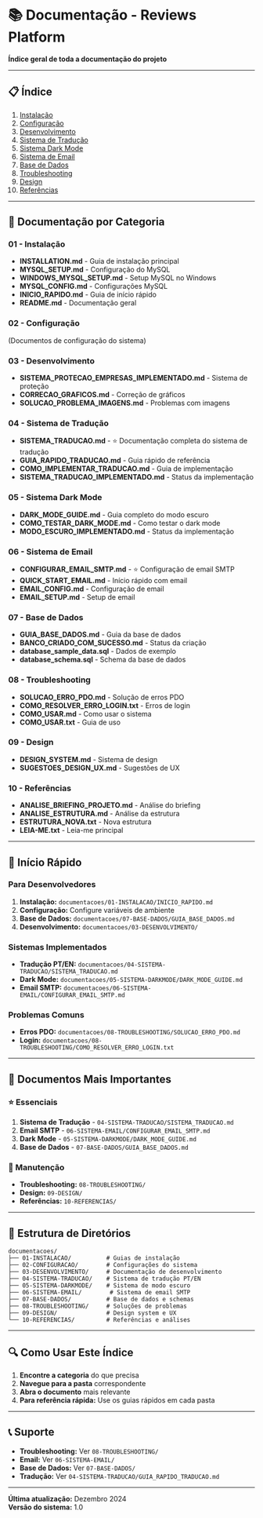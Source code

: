 # 📚 Documentação - Reviews Platform

**Índice geral de toda a documentação do projeto**

---

## 📋 Índice

1. [Instalação](#01-instalação)
2. [Configuração](#02-configuração)
3. [Desenvolvimento](#03-desenvolvimento)
4. [Sistema de Tradução](#04-sistema-de-tradução)
5. [Sistema Dark Mode](#05-sistema-dark-mode)
6. [Sistema de Email](#06-sistema-de-email)
7. [Base de Dados](#07-base-de-dados)
8. [Troubleshooting](#08-troubleshooting)
9. [Design](#09-design)
10. [Referências](#10-referências)

---

## 📖 Documentação por Categoria

### 01 - Instalação

- **INSTALLATION.md** - Guia de instalação principal
- **MYSQL_SETUP.md** - Configuração do MySQL
- **WINDOWS_MYSQL_SETUP.md** - Setup MySQL no Windows
- **MYSQL_CONFIG.md** - Configurações MySQL
- **INICIO_RAPIDO.md** - Guia de início rápido
- **README.md** - Documentação geral

### 02 - Configuração

(Documentos de configuração do sistema)

### 03 - Desenvolvimento

- **SISTEMA_PROTECAO_EMPRESAS_IMPLEMENTADO.md** - Sistema de proteção
- **CORRECAO_GRAFICOS.md** - Correção de gráficos
- **SOLUCAO_PROBLEMA_IMAGENS.md** - Problemas com imagens

### 04 - Sistema de Tradução

- **SISTEMA_TRADUCAO.md** - ⭐ Documentação completa do sistema de tradução
- **GUIA_RAPIDO_TRADUCAO.md** - Guia rápido de referência
- **COMO_IMPLEMENTAR_TRADUCAO.md** - Guia de implementação
- **SISTEMA_TRADUCAO_IMPLEMENTADO.md** - Status da implementação

### 05 - Sistema Dark Mode

- **DARK_MODE_GUIDE.md** - Guia completo do modo escuro
- **COMO_TESTAR_DARK_MODE.md** - Como testar o dark mode
- **MODO_ESCURO_IMPLEMENTADO.md** - Status da implementação

### 06 - Sistema de Email

- **CONFIGURAR_EMAIL_SMTP.md** - ⭐ Configuração de email SMTP
- **QUICK_START_EMAIL.md** - Início rápido com email
- **EMAIL_CONFIG.md** - Configuração de email
- **EMAIL_SETUP.md** - Setup de email

### 07 - Base de Dados

- **GUIA_BASE_DADOS.md** - Guia da base de dados
- **BANCO_CRIADO_COM_SUCESSO.md** - Status da criação
- **database_sample_data.sql** - Dados de exemplo
- **database_schema.sql** - Schema da base de dados

### 08 - Troubleshooting

- **SOLUCAO_ERRO_PDO.md** - Solução de erros PDO
- **COMO_RESOLVER_ERRO_LOGIN.txt** - Erros de login
- **COMO_USAR.md** - Como usar o sistema
- **COMO_USAR.txt** - Guia de uso

### 09 - Design

- **DESIGN_SYSTEM.md** - Sistema de design
- **SUGESTOES_DESIGN_UX.md** - Sugestões de UX

### 10 - Referências

- **ANALISE_BRIEFING_PROJETO.md** - Análise do briefing
- **ANALISE_ESTRUTURA.md** - Análise da estrutura
- **ESTRUTURA_NOVA.txt** - Nova estrutura
- **LEIA-ME.txt** - Leia-me principal

---

## 🚀 Início Rápido

### Para Desenvolvedores

1. **Instalação:** `documentacoes/01-INSTALACAO/INICIO_RAPIDO.md`
2. **Configuração:** Configure variáveis de ambiente
3. **Base de Dados:** `documentacoes/07-BASE-DADOS/GUIA_BASE_DADOS.md`
4. **Desenvolvimento:** `documentacoes/03-DESENVOLVIMENTO/`

### Sistemas Implementados

- **Tradução PT/EN:** `documentacoes/04-SISTEMA-TRADUCAO/SISTEMA_TRADUCAO.md`
- **Dark Mode:** `documentacoes/05-SISTEMA-DARKMODE/DARK_MODE_GUIDE.md`
- **Email SMTP:** `documentacoes/06-SISTEMA-EMAIL/CONFIGURAR_EMAIL_SMTP.md`

### Problemas Comuns

- **Erros PDO:** `documentacoes/08-TROUBLESHOOTING/SOLUCAO_ERRO_PDO.md`
- **Login:** `documentacoes/08-TROUBLESHOOTING/COMO_RESOLVER_ERRO_LOGIN.txt`

---

## 📝 Documentos Mais Importantes

### ⭐ Essenciais

1. **Sistema de Tradução** - `04-SISTEMA-TRADUCAO/SISTEMA_TRADUCAO.md`
2. **Email SMTP** - `06-SISTEMA-EMAIL/CONFIGURAR_EMAIL_SMTP.md`
3. **Dark Mode** - `05-SISTEMA-DARKMODE/DARK_MODE_GUIDE.md`
4. **Base de Dados** - `07-BASE-DADOS/GUIA_BASE_DADOS.md`

### 🔧 Manutenção

- **Troubleshooting:** `08-TROUBLESHOOTING/`
- **Design:** `09-DESIGN/`
- **Referências:** `10-REFERENCIAS/`

---

## 📂 Estrutura de Diretórios

```
documentacoes/
├── 01-INSTALACAO/          # Guias de instalação
├── 02-CONFIGURACAO/        # Configurações do sistema
├── 03-DESENVOLVIMENTO/     # Documentação de desenvolvimento
├── 04-SISTEMA-TRADUCAO/    # Sistema de tradução PT/EN
├── 05-SISTEMA-DARKMODE/    # Sistema de modo escuro
├── 06-SISTEMA-EMAIL/        # Sistema de email SMTP
├── 07-BASE-DADOS/          # Base de dados e schemas
├── 08-TROUBLESHOOTING/     # Soluções de problemas
├── 09-DESIGN/              # Design system e UX
└── 10-REFERENCIAS/         # Referências e análises
```

---

## 🔍 Como Usar Este Índice

1. **Encontre a categoria** do que precisa
2. **Navegue para a pasta** correspondente
3. **Abra o documento** mais relevante
4. **Para referência rápida:** Use os guias rápidos em cada pasta

---

## 📞 Suporte

- **Troubleshooting:** Ver `08-TROUBLESHOOTING/`
- **Email:** Ver `06-SISTEMA-EMAIL/`
- **Base de Dados:** Ver `07-BASE-DADOS/`
- **Tradução:** Ver `04-SISTEMA-TRADUCAO/GUIA_RAPIDO_TRADUCAO.md`

---

**Última atualização:** Dezembro 2024  
**Versão do sistema:** 1.0

